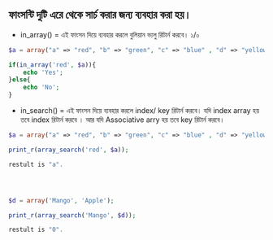 
## ফাংসন্টি দুটি এরে থেকে সার্চ করার জন্য ব্যবহার করা হয়।

* in_array() = এই ফাংসন দিয়ে ব্যবহার করলে বুলিয়ান ভ্যলু রিটার্ন করবে। ১/০

```php
$a = array("a" => "red", "b" => "green", "c" => "blue" , "d" => "yellow");

if(in_array('red', $a)){
    echo 'Yes';
}else{
    echo 'No';
}
```

* in_search() = এই ফাংসন দিয়ে ব্যবহার করলে index/ key রিটার্ন করবে। যদি index array হয় তবে index রিটার্ন করবে । আর যদি Associative arry হয় তবে key রিটার্ন করবে।

```php
$a = array("a" => "red", "b" => "green", "c" => "blue" , "d" => "yellow");

print_r(array_search('red', $a));

restult is "a".




$d = array('Mango', 'Apple');

print_r(array_search('Mango', $d));

restult is "0".
```

